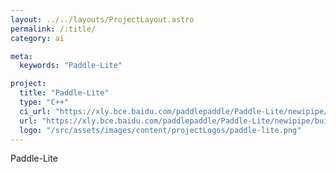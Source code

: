 ```yaml
---
layout: ../../layouts/ProjectLayout.astro
permalink: /:title/
category: ai

meta:
  keywords: "Paddle-Lite"

project:
  title: "Paddle-Lite"
  type: "C++"
  ci_url: "https://xly.bce.baidu.com/paddlepaddle/Paddle-Lite/newipipe/builds/14765?module=github/PaddlePaddle/Paddle-Lite&pipeline=ARMLinux-CPU&branch=branches"
  url: "https://xly.bce.baidu.com/paddlepaddle/Paddle-Lite/newipipe/builds/14765?module=github/PaddlePaddle/Paddle-Lite&pipeline=ARMLinux-CPU&branch=branches"
  logo: "/src/assets/images/content/projectLogos/paddle-lite.png"
---
```


<p>Paddle-Lite</p>

